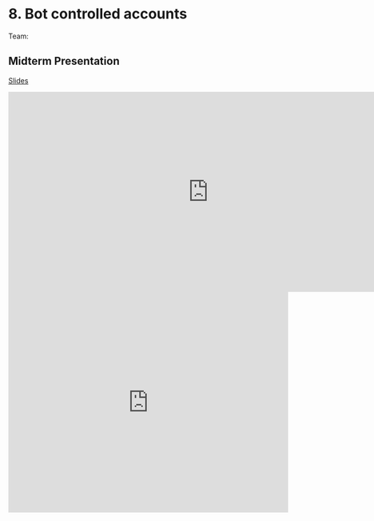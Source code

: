 # 8. Bot controlled accounts

Team:

## Midterm Presentation

[Slides](midterm/8.pptx)

<center><iframe src="http://docs.google.com/gview?url=http://courses.d2l.ai/berkeley-stat-157/projects/midterm/8.pptx&embedded=true"
    style="width:800px; height:400px;" frameborder="0"></iframe></center>

<center><iframe width="560" height="441" src="https://www.youtube.com/embed/o7f4cBqJyDg" frameborder="0" allowfullscreen></iframe></center>
